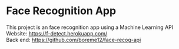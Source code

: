 # Face Recognition App
This project is an face recognition app using a Machine Learning API <br/>
Website: https://f-detect.herokuapp.com/ <br/>
Back end: https://github.com/boreme12/face-recog-api
